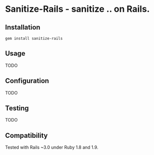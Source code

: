 Sanitize-Rails - sanitize .. on Rails.
======================================

Installation
------------

    gem install sanitize-rails

Usage
-----

TODO

Configuration
-------------

TODO

Testing
-------

TODO

Compatibility
-------------

Tested with Rails ~3.0 under Ruby 1.8 and 1.9.
